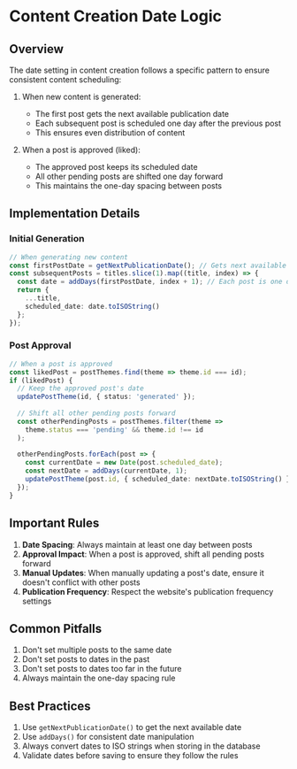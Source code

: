 # Content Creation Date Logic

## Overview
The date setting in content creation follows a specific pattern to ensure consistent content scheduling:

1. When new content is generated:
   - The first post gets the next available publication date
   - Each subsequent post is scheduled one day after the previous post
   - This ensures even distribution of content

2. When a post is approved (liked):
   - The approved post keeps its scheduled date
   - All other pending posts are shifted one day forward
   - This maintains the one-day spacing between posts

## Implementation Details

### Initial Generation
```typescript
// When generating new content
const firstPostDate = getNextPublicationDate(); // Gets next available date
const subsequentPosts = titles.slice(1).map((title, index) => {
  const date = addDays(firstPostDate, index + 1); // Each post is one day after the previous
  return {
    ...title,
    scheduled_date: date.toISOString()
  };
});
```

### Post Approval
```typescript
// When a post is approved
const likedPost = postThemes.find(theme => theme.id === id);
if (likedPost) {
  // Keep the approved post's date
  updatePostTheme(id, { status: 'generated' });
  
  // Shift all other pending posts forward
  const otherPendingPosts = postThemes.filter(theme => 
    theme.status === 'pending' && theme.id !== id
  );
  
  otherPendingPosts.forEach(post => {
    const currentDate = new Date(post.scheduled_date);
    const nextDate = addDays(currentDate, 1);
    updatePostTheme(post.id, { scheduled_date: nextDate.toISOString() });
  });
}
```

## Important Rules

1. **Date Spacing**: Always maintain at least one day between posts
2. **Approval Impact**: When a post is approved, shift all pending posts forward
3. **Manual Updates**: When manually updating a post's date, ensure it doesn't conflict with other posts
4. **Publication Frequency**: Respect the website's publication frequency settings

## Common Pitfalls

1. Don't set multiple posts to the same date
2. Don't set posts to dates in the past
3. Don't set posts to dates too far in the future
4. Always maintain the one-day spacing rule

## Best Practices

1. Use `getNextPublicationDate()` to get the next available date
2. Use `addDays()` for consistent date manipulation
3. Always convert dates to ISO strings when storing in the database
4. Validate dates before saving to ensure they follow the rules 